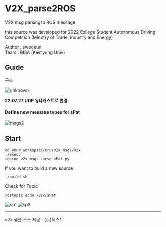 # V2X_parse2ROS
V2X msg parsing to ROS message

this source was developed for 2022 College Student Autonomous Driving Competition (Ministry of Trade, Industry and Energy)

Author : swooeun   
Team : BISA (Keimyung Univ)

## Guide   
구조    

![unknown](https://user-images.githubusercontent.com/71008546/180376082-ec3869d9-dfa5-4400-90ec-cbb88b0de883.png)

**22.07.27 UDP 유니캐스트로 변경**

#### Define new message types for sPat   
![msgs2](https://user-images.githubusercontent.com/71008546/181169377-b43a7015-a2f8-407a-b4eb-6db3c4c10405.png)


## Start
<pre><code>cd your_workspace/src/v2x_msgs/v2x
./execc 
rosrun v2x_msgs parse_sPat.py
</code></pre>

If you want to build a new source, 
<pre><code>./build.sh</code></pre>

Check for Topic
<pre><code>rostopic echo /v2x/sPat</code></pre>

![sp1](https://user-images.githubusercontent.com/71008546/181169398-b2ce2e34-36f1-41fa-8ffc-d21a957d41df.png)
![sp2](https://user-images.githubusercontent.com/71008546/181169406-3485fdb8-2e54-4fbb-b689-6a17086bc334.png)

<hr>

v2x 샘플 소스 제공 - (주)세스트

